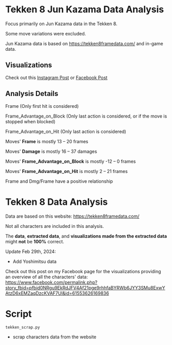# Tekken 8 Jun Kazama Data Analysis
Focus primarily on Jun Kazama data in the Tekken 8.   

Some move variations were excluded.

Jun Kazama data is based on https://tekken8framedata.com/ and in-game data. 

## Visualizations
Check out this [Instagram Post](https://www.instagram.com/p/C4Vg6SOropU/?img_index=1) or [Facebook Post](https://www.facebook.com/permalink.php?story_fbid=pfbid02y4BCva8qbHV4d21z5kT3hx19epNsDXqjFnBKhgncZPfBwqHfg6kEgZjQ3VyYM1wjl&id=61553626169836)

## Analysis Details
Frame (Only first hit is considered)

Frame_Advantage_on_Block (Only last action is considered, or if the move is stopped when blocked)

Frame_Advantage_on_Hit (Only last action is considered)

Moves' **Frame** is mostly 13 – 20 frames

Moves' **Damage** is mostly 16 – 37 damages

Moves' **Frame_Advantage_on_Block** is mostly -12 – 0 frames

Moves' **Frame_Advantage_on_Hit** is mostly 2 – 21 frames

Frame and Dmg/Frame have a positive relationship

# Tekken 8 Data Analysis
Data are based on this website: https://tekken8framedata.com/     

Not all characters are included in this analysis.    

The **data**, **extracted data**, and **visualizations made from the extracted data** might **not** be **100%** correct.

Update Feb 29th, 2024:
- Add Yoshimitsu data

Check out this post on my Facebook page for the visualizations providing an overview of all the characters' data:    
https://www.facebook.com/permalink.php?story_fbid=pfbid0NRgu9EkRdJFV4Af21pge9rhhfaBYRWb6JYY3SMu8ExwYAtzD6xEMZaqDzcKVAF7Ul&id=61553626169836  

# Script
```tekken_scrap.py```
- scrap characters data from the website